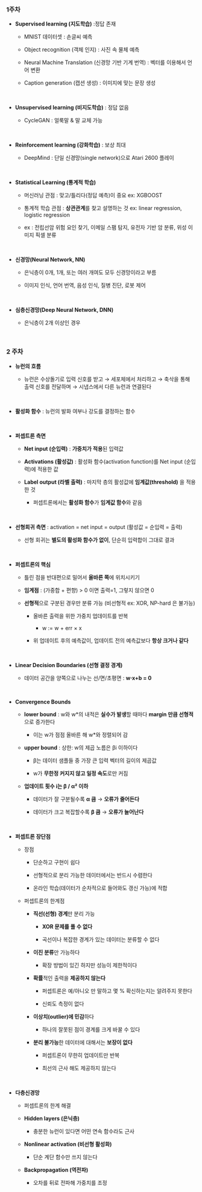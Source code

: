 ### 1주차
- **Supervised learning (지도학습)** :정답 존재

    - MNIST 데이터셋 : 손글씨 예측
   
    - Object recognition (객체 인지) : 사진 속 물체 예측
   
    - Neural Machine Translation (신경망 기반 기계 번역) : 벡터를 이용해서 언어 변환 
   
    - Caption generation (캡션 생성) : 이미지에 맞는 문장 생성

<br/>

- **Unsupervised learning (비지도학습)** : 정답 없음

    - CycleGAN : 얼룩말 & 말 교체 가능 

<br/>

- **Reinforcement learning (강화학습)** : 보상 최대

    - DeepMind : 단일 신경망(single network)으로 Atari 2600 플레이

 <br/>
 
- **Statistical Learning (통계적 학습)**

    - 머신러닝 관점 : 맞고/틀리다(정답 예측)이 중요 ex: XGBOOST

    - 통계적 학습 관점 : **상관관계**를 찾고 설명하는 것 ex: linear regression, logistic regression
      
    - ex : 전립선암 위험 요인 찾기, 이메일 스팸 탐지, 유전자 기반 암 분류, 위성 이미지 픽셀 분류

<br/>

- **신경망(Neural Network, NN)**

    - 은닉층이 0개, 1개, 또는 여러 개여도 모두 신경망이라고 부름
 
    - 이미지 인식, 언어 번역, 음성 인식, 질병 진단, 로봇 제어

<br/>

- **심층신경망(Deep Neural Network, DNN)**

    - 은닉층이 2개 이상인 경우
 
<br/>

### 2 주차 

- **뉴런의 흐름**

    -  뉴런은 수상돌기로 입력 신호를 받고 → 세포체에서 처리하고 → 축삭을 통해 출력 신호를 전달하며 → 시냅스에서 다른 뉴런과 연결된다

<br/>

- **활성화 함수** : 뉴런의 발화 여부나 강도를 결정하는 함수
  
<br/>

- **퍼셉트론 측면**
    
    - **Net input (순입력)** : **가중치가 적용**된 입력값

    - **Activations (활성값)** : 활성화 함수(activation function)를 Net input (순입력)에 적용한 값

    - **Label output (라벨 출력)** : 마지막 층의 활성값에 **임계값(threshold)** 을 적용한 것
 
        - 퍼셉트론에서는 **활성화 함수**가 **임계값 함수**와 같음

<br/>

- **선형회귀 측면** : activation = net input = output (활성값 = 순입력 = 출력)

    - 선형 회귀는 **별도의 활성화 함수가 없이**, 단순히 입력합이 그대로 결과 

<br/>

- **퍼셉트론의 핵심**

    - 틀린 점을 반대편으로 밀어서 **올바른 쪽**에 위치시키기 

    - **임계점** : (가중합 + 편향) > 0 이면 출력=1, 그렇지 않으면 0

    - **선형적**으로 구분된 경우만 분류 가능 (비선형적 ex: XOR, NP-hard 은 불가능)
 
        - 올바른 출력을 위한 가중치 업데이트를 반복
     
            - w := w + err × x 
     
        - 위 업데이트 후의 예측값이, 업데이트 전의 예측값보다 **항상 크거나 같다**

<br/>

- **Linear Decision Boundaries (선형 결정 경계)**

    - 데이터 공간을 양쪽으로 나누는 선/면/초평면 : **w⋅x+b = 0**

<br/>

- **Convergence Bounds**

    - **lower bound** : w와 w*의 내적은 **실수가 발생**할 때마다 **margin 만큼 선형적**으로 증가한다
 
        - 이는 w가 점점 올바른 해 w*와 정렬되어 감  

    - **upper bound** : 상한: w의 제곱 노름은 βi 이하이다
    
        - β는 데이터 샘플들 중 가장 큰 입력 벡터의 길이의 제곱값
     
        - w가 **무한정 커지지 않고 일정 속도**로만 커짐
             
    -  **업데이트 횟수 i는 β / α² 이하**
 
        - 데이터가 잘 구분될수록 **α 큼** → **오류가 줄어든다**

        - 데이터가 크고 복잡할수록 **β 큼** → **오류가 늘어난다**

<br/>

- **퍼셉트론 장단점**

    - 장점
 
        - 단순하고 구현이 쉽다

        - 선형적으로 분리 가능한 데이터에서는 반드시 수렴한다

        - 온라인 학습(데이터가 순차적으로 들어와도 갱신 가능)에 적합
    


   - 퍼셉트론의 한계점 

       - **직선(선형) 경계**만 분리 가능

           - **XOR 문제를 풀 수 없다**
 
           - 곡선이나 복잡한 경계가 있는 데이터는 분류할 수 없다


       - **이진 분류**만 가능하다

           - 확장 방법이 있긴 하지만 성능이 제한적이다  



       - **확률**적인 출력을 **제공하지 않는다**

           - 퍼셉트론은 예/아니오 만 말하고 몇 % 확신하는지는 알려주지 못한다
 
           - 신뢰도 측정이 없다



       - **이상치(outlier)에 민감**하다

           - 하나의 잘못된 점이 경계를 크게 바꿀 수 있다 


       - **분리 불가능**한 데이터에 대해서는 **보장이 없다**

           - 퍼셉트론이 무한히 업데이트만 반복
 
           - 최선의 근사 해도 제공하지 않는다

<br>

- **다층신경망** 

    - 퍼셉트론의 한계 해결
 
    - **Hidden layers (은닉층)**
 
        - 충분한 뉴런이 있다면 어떤 연속 함수라도 근사
     
    - **Nonlinear activation (비선형 활성화)**
 
        - 단순 계단 함수만 쓰지 않는다
     
    - **Backpropagation (역전파)**
 
        - 오차를 뒤로 전파해 가중치를 조정 
